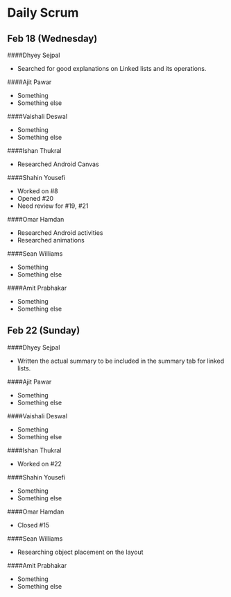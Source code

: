 # Daily Scrum

## Feb 18 (Wednesday)

####Dhyey Sejpal

* Searched for good explanations on Linked lists and its operations.

####Ajit Pawar

* Something
* Something else

####Vaishali Deswal

* Something
* Something else

####Ishan Thukral

* Researched Android Canvas

####Shahin Yousefi

* Worked on #8
* Opened #20
* Need review for #19, #21

####Omar Hamdan

* Researched Android activities
* Researched animations

####Sean Williams

* Something
* Something else

####Amit Prabhakar

* Something
* Something else

## Feb 22 (Sunday)

####Dhyey Sejpal

* Written the actual summary to be included in the summary tab for linked lists. 

####Ajit Pawar

* Something
* Something else

####Vaishali Deswal

* Something
* Something else

####Ishan Thukral

* Worked on #22

####Shahin Yousefi

* Something
* Something else

####Omar Hamdan

* Closed #15

####Sean Williams

* Researching object placement on the layout

####Amit Prabhakar

* Something
* Something else
